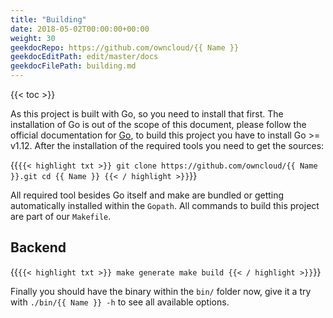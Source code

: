 ```yaml
---
title: "Building"
date: 2018-05-02T00:00:00+00:00
weight: 30
geekdocRepo: https://github.com/owncloud/{{ Name }}
geekdocEditPath: edit/master/docs
geekdocFilePath: building.md
---
```


{{< toc >}}

As this project is built with Go, so you need to install that first. The installation of Go is out of the scope of this document, please follow the official documentation for [Go](https://golang.org/doc/install), to build this project you have to install Go >= v1.12. After the installation of the required tools you need to get the sources:

{{`{{< highlight txt >}}
git clone https://github.com/owncloud/{{ Name }}.git
cd {{ Name }}
{{< / highlight >}}`}}

All required tool besides Go itself and make are bundled or getting automatically installed within the `Gopath`. All commands to build this project are part of our `Makefile`.

## Backend

{{`{{< highlight txt >}}
make generate
make build
{{< / highlight >}}`}}

Finally you should have the binary within the `bin/` folder now, give it a try with `./bin/{{ Name }} -h` to see all available options.
